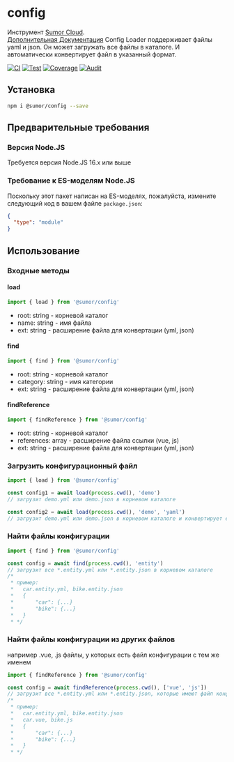 # config

Инструмент [Sumor Cloud](https://sumor.cloud).  
[Дополнительная Документация](https://sumor.cloud/config)
Config Loader поддерживает файлы yaml и json. Он может загружать все файлы в каталоге.
И автоматически конвертирует файл в указанный формат.

[![CI](https://github.com/sumor-cloud/config/actions/workflows/ci.yml/badge.svg)](https://github.com/sumor-cloud/config/actions/workflows/ci.yml)
[![Test](https://github.com/sumor-cloud/config/actions/workflows/ut.yml/badge.svg)](https://github.com/sumor-cloud/config/actions/workflows/ut.yml)
[![Coverage](https://github.com/sumor-cloud/config/actions/workflows/coverage.yml/badge.svg)](https://github.com/sumor-cloud/config/actions/workflows/coverage.yml)
[![Audit](https://github.com/sumor-cloud/config/actions/workflows/audit.yml/badge.svg)](https://github.com/sumor-cloud/config/actions/workflows/audit.yml)

## Установка

```bash
npm i @sumor/config --save
```

## Предварительные требования

### Версия Node.JS

Требуется версия Node.JS 16.x или выше

### Требование к ES-моделям Node.JS

Поскольку этот пакет написан на ES-моделях,
пожалуйста, измените следующий код в вашем файле `package.json`:

```json
{
  "type": "module"
}
```

## Использование

### Входные методы

#### load

```js
import { load } from '@sumor/config'
```

- root: string - корневой каталог
- name: string - имя файла
- ext: string - расширение файла для конвертации (yml, json)

#### find

```js
import { find } from '@sumor/config'
```

- root: string - корневой каталог
- category: string - имя категории
- ext: string - расширение файла для конвертации (yml, json)

#### findReference

```js
import { findReference } from '@sumor/config'
```

- root: string - корневой каталог
- references: array - расширение файла ссылки (vue, js)
- ext: string - расширение файла для конвертации (yml, json)

### Загрузить конфигурационный файл

```javascript
import { load } from '@sumor/config'

const config1 = await load(process.cwd(), 'demo')
// загрузит demo.yml или demo.json в корневом каталоге

const config2 = await load(process.cwd(), 'demo', 'yaml')
// загрузит demo.yml или demo.json в корневом каталоге и конвертирует его в формат yaml
```

### Найти файлы конфигурации

```javascript
import { find } from '@sumor/config'

const config = await find(process.cwd(), 'entity')
// загрузит все *.entity.yml или *.entity.json в корневом каталоге
/*
 * пример:
 *   car.entity.yml, bike.entity.json
 *   {
 *       "car": {...}
 *       "bike": {...}
 *   }
 * */
```

### Найти файлы конфигурации из других файлов

например .vue, .js файлы, у которых есть файл конфигурации с тем же именем

```javascript
import { findReference } from '@sumor/config'

const config = await findReference(process.cwd(), ['vue', 'js'])
// загрузит все *.entity.yml или *.entity.json, которые имеют файл конфигурации с тем же именем, что и *.vue или *.js в корневом каталоге
/*
 * пример:
 *   car.entity.yml, bike.entity.json
 *   car.vue, bike.js
 *   {
 *       "car": {...}
 *       "bike": {...}
 *   }
 * */
```